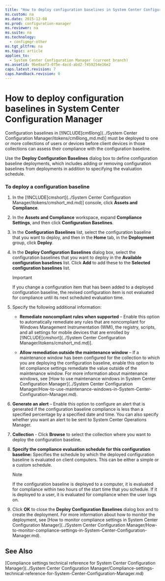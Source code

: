 ```yaml
---
title: "How to deploy configuration baselines in System Center Configuration Manager"
ms.custom: na
ms.date: 2015-12-08
ms.prod: configuration-manager
ms.reviewer: na
ms.suite: na
ms.technology: 
  - configmgr-other
ms.tgt_pltfrm: na
ms.topic: article
applies_to: 
  - System Center Configuration Manager (current branch)
ms.assetid: 9be8aaf3-075e-4acd-abd2-7459254e16e2
caps.latest.revision: 7
caps.handback.revision: 0
---
```

# How to deploy configuration baselines in System Center Configuration Manager
Configuration baselines in [!INCLUDE[cm6long](../System Center Configuration Manager/itokens/cm6long_md.md)] must be deployed to one or more collections of users or devices before client devices in those collections can assess their compliance with the configuration baseline.  
  
 Use the **Deploy Configuration Baselines** dialog box to define configuration baseline deployments, which includes adding or removing configuration baselines from deployments in addition to specifying the evaluation schedule.  
  
### To deploy a configuration baseline  
  
1.  In the [!INCLUDE[cmshort](../System Center Configuration Manager/itokens/cmshort_md.md)] console, click **Assets and Compliance**.  
  
2.  In the **Assets and Compliance** workspace, expand **Compliance Settings**, and then click **Configuration Baselines**.  
  
3.  In the **Configuration Baselines** list, select the configuration baseline that you want to deploy, and then in the **Home** tab, in the **Deployment** group, click **Deploy**.  
  
4.  In the **Deploy Configuration Baselines** dialog box, select the configuration baselines that you want to deploy in the **Available configuration baselines** list. Click **Add** to add these to the **Selected configuration baselines** list.  
  
    > [!IMPORTANT]  
    >  If you change a configuration item that has been added to a deployed configuration baseline, the revised configuration item is not evaluated for compliance until its next scheduled evaluation time.  
  
5.  Specify the following additional information:  
  
    -   **Remediate noncompliant rules when supported** – Enable this option to automatically remediate any rules that are noncompliant for Windows Management Instrumentation (WMI), the registry, scripts, and all settings for mobile devices that are enrolled by [!INCLUDE[cmshort](../System Center Configuration Manager/itokens/cmshort_md.md)].  
  
    -   **Allow remediation outside the maintenance window** – If a maintenance window has been configured for the collection to which you are deploying the configuration baseline, enable this option to let compliance settings remediate the value outside of the maintenance window. For more information about maintenance windows, see [How to use maintenance windows in System Center Configuration Manager](../System Center Configuration Manager/How-to-use-maintenance-windows-in-System-Center-Configuration-Manager.md).  
  
6.  **Generate an alert** – Enable this option to configure an alert that is generated if the configuration baseline compliance is less than a specified percentage by a specified date and time. You can also specify whether you want an alert to be sent to System Center Operations Manager.  
  
7.  **Collection** - Click **Browse** to select the collection where you want to deploy the configuration baseline.  
  
8.  **Specify the compliance evaluation schedule for this configuration baseline:** Specifies the schedule by which the deployed configuration baseline is evaluated on client computers. This can be either a simple or a custom schedule.  
  
    > [!NOTE]  
    >  If the configuration baseline is deployed to a computer, it is evaluated for compliance within two hours of the start time that you schedule. If it is deployed to a user, it is evaluated for compliance when the user logs on.  
  
9. Click **OK** to close the **Deploy Configuration Baselines** dialog box and to create the deployment. For more information about how to monitor the deployment, see [How to monitor compliance settings in System Center Configuration Manager](../System Center Configuration Manager/How-to-monitor-compliance-settings-in-System-Center-Configuration-Manager.md).  
  
## See Also  
 [Compliance settings technical reference for System Center Configuration Manager](../System Center Configuration Manager/Compliance-settings-technical-reference-for-System-Center-Configuration-Manager.md)